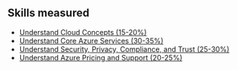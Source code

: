 ## Skills measured
* [Understand Cloud Concepts (15-20%)](1-Understand%20Cloud%20Concepts%20(15-20%25).md)
* [Understand Core Azure Services (30-35%)](2-Understand%20Core%20Azure%20Services%20(30-35%25).md)
* [Understand Security, Privacy, Compliance, and Trust (25-30%)](3-Understand%20Security%2C%20Privacy%2C%20Compliance%2C%20and%20Trust%20(25-30%25).md)
* [Understand Azure Pricing and Support (20-25%)](4-Understand%20Azure%20Pricing%20and%20Support%20(20-25%25).md)
